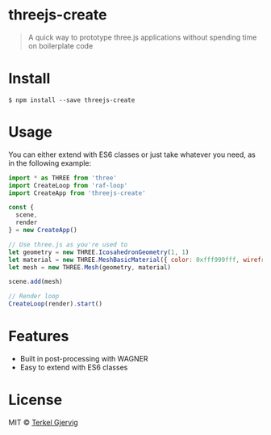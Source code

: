 # threejs-create
> A quick way to prototype three.js applications without spending time on boilerplate code

# Install
```$ npm install --save threejs-create```

# Usage
You can either extend with ES6 classes or just take whatever you need, as in the following example:
```js
import * as THREE from 'three'
import CreateLoop from 'raf-loop'
import CreateApp from 'threejs-create'

const {
  scene,
  render
} = new CreateApp()

// Use three.js as you're used to
let geometry = new THREE.IcosahedronGeometry(1, 1)
let material = new THREE.MeshBasicMaterial({ color: 0xfff999fff, wireframe: true })
let mesh = new THREE.Mesh(geometry, material)

scene.add(mesh)

// Render loop
CreateLoop(render).start()
```

# Features
- Built in post-processing with WAGNER
- Easy to extend with ES6 classes

# License
MIT © [Terkel Gjervig](https://terkel.com)
